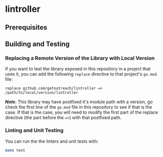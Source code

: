 
# lintroller

<!--- Block(customGeneralInformation) -->
<!--- EndBlock(customGeneralInformation) -->

## Prerequisites

<!-- Block(customPrerequisites) -->
<!-- EndBlock(customPrerequisites) -->

## Building and Testing

<!-- Block(customBuildingAndTesting) -->
<!-- EndBlock(customBuildingAndTesting) -->
### Replacing a Remote Version of the Library with Local Version

If you want to test the library exposed in this repository in a project that uses it, you can
add the following `replace` directive to that project's `go.mod` file:

```
replace github.com/getoutreach/lintroller => /path/to/local/version/lintroller
```

**_Note_**: This library may have postfixed it's module path with a version, go check the first
line of the `go.mod` file in this repository to see if that is the case. If that is the case,
you will need to modify the first part of the replace directive (the part before the `=>`) with
that postfixed path.

### Linting and Unit Testing

You can run the the linters and unit tests with:

```bash
make test
```